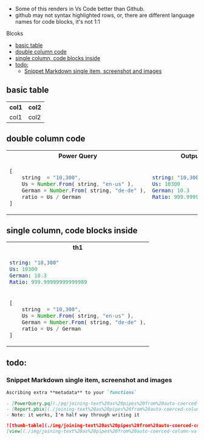 - Some of this renders in Vs Code better than Github.
- github may not syntax highlighted rows, or, there are different language names for code blocks, it's not 1:1

Blcoks

- [basic table](#basic-table)
- [double column code](#double-column-code)
- [single column, code blocks inside](#single-column-code-blocks-inside)
- [todo:](#todo)
  - [Snippet Markdown single item, screenshot and images](#snippet-markdown-single-item-screenshot-and-images)


## basic table

<table>
    <tr>
        <th>col1</th>
        <th>col2</th>
    </tr>
    <tr>
        <td>col1</td>
        <td>col2</td>
    </tr>

</table>


## double column code

<table>
    <tr>
        <th>Power Query</th>
        <th>Output</th>
    </tr>
<tr>
<td>


```ts
[
    string  = "10,300",
    Us = Number.From( string, "en-us" ), 
    German = Number.From( string, "de-de" ),
    ratio = Us / German
]
```

</td><td>

```yaml
string: "10,300"
Us: 10300
German: 10.3
Ratio: 999.99999999999989
```

</td>
</tr>
</table>


## single column, code blocks inside

<table>
    <tr>
        <th>th1</th>
    </tr>
    <tr>
<td>

```yaml
string: "10,300"
Us: 10300
German: 10.3
Ratio: 999.99999999999989
```

</tr>
<tr>
<td>

```ts
[
    string  = "10,300",
    Us = Number.From( string, "en-us" ), 
    German = Number.From( string, "de-de" ),
    ratio = Us / German
]
```


</td>
        <!-- <td>col2</td> -->
</tr>
</table>  

## todo:

### Snippet Markdown single item, screenshot and images

```md
Ascribing extra **metadata** to your `functions`

- [PowerQuery.pq](./pq/joining-text%20as%20pipes%20from%20auto-coerced-column-values.pq)
- [Report.pbix](./joining-text%20as%20pipes%20from%20auto-coerced-column-values.pbix)
- Note: it works, I'm half way through writing it

![thumb-table](./img/joining-text%20as%20pipes%20from%20auto-coerced-column-values-01.png)
[view](./img/joining-text%20as%20pipes%20from%20auto-coerced-column-values-01.png)
```